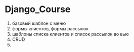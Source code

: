 # Django_Course



1. базовый шаблон с меню
2. формы клиентов, формы рассылок
3. шаблоны списка клиентов и список рассылок во вью
4. CRUD
5. 